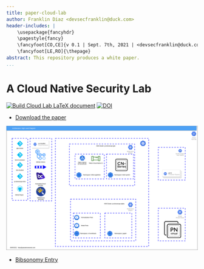 ```yaml
---
title: paper-cloud-lab
author: Franklin Diaz <devsecfranklin@duck.com>
header-includes: |
    \usepackage{fancyhdr}
    \pagestyle{fancy}
    \fancyfoot[CO,CE]{v 0.1 | Sept. 7th, 2021 | <devsecfranklin@duck.com>}
    \fancyfoot[LE,RO]{\thepage}
abstract: This repository produces a white paper.
...
```


# A Cloud Native Security Lab

[![Build Cloud Lab LaTeX document](https://github.com/devsecfranklin/paper-cloud-lab/actions/workflows/latex.yml/badge.svg)](https://github.com/devsecfranklin/paper-cloud-lab/actions/workflows/latex.yml) [![DOI](https://zenodo.org/badge/407849291.svg)](https://zenodo.org/badge/latestdoi/407849291)

* [Download the paper](cloudlab.pdf)

![Cloudy](images/cloudlab.png)

* [Bibsonomy Entry](https://www.bibsonomy.org/bibtex/22b0c5d623f76a3be1a6de91a74b5524b/devsecfranklin)
